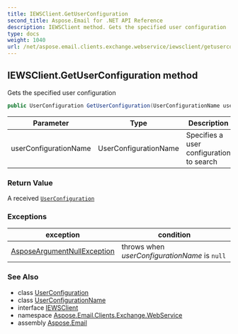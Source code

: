 ```yaml
---
title: IEWSClient.GetUserConfiguration
second_title: Aspose.Email for .NET API Reference
description: IEWSClient method. Gets the specified user configuration
type: docs
weight: 1040
url: /net/aspose.email.clients.exchange.webservice/iewsclient/getuserconfiguration/
---
```

## IEWSClient.GetUserConfiguration method

Gets the specified user configuration

```csharp
public UserConfiguration GetUserConfiguration(UserConfigurationName userConfigurationName)
```

| Parameter | Type | Description |
| --- | --- | --- |
| userConfigurationName | UserConfigurationName | Specifies a user configuration to search |

### Return Value

A received [`UserConfiguration`](../../userconfiguration/)

### Exceptions

| exception | condition |
| --- | --- |
| [AsposeArgumentNullException](../../../aspose.email/asposeargumentnullexception/) | throws when *userConfigurationName* is `null` |

### See Also

* class [UserConfiguration](../../userconfiguration/)
* class [UserConfigurationName](../../userconfigurationname/)
* interface [IEWSClient](../)
* namespace [Aspose.Email.Clients.Exchange.WebService](../../iewsclient/)
* assembly [Aspose.Email](../../../)


